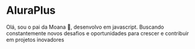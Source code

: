 # AluraPlus
Olá, sou o pai da Moana 👶, desenvolvo em javascript. Buscando constantemente novos desafios e oportunidades para crescer e contribuir em projetos inovadores
